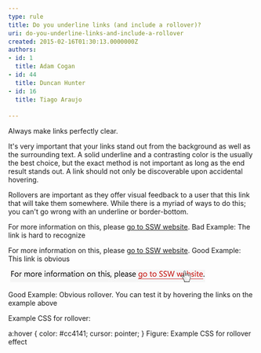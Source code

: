 ```yaml
---
type: rule
title: Do you underline links (and include a rollover)?
uri: do-you-underline-links-and-include-a-rollover
created: 2015-02-16T01:30:13.0000000Z
authors:
- id: 1
  title: Adam Cogan
- id: 44
  title: Duncan Hunter
- id: 16
  title: Tiago Araujo

---
```


 
​Always make links perfectly clear.
 
It's very important that your links stand out from the background as well as the surrounding text. A solid underline and a contrasting color is the usually the best choice, but the exact method is not important as long as the end result stands out. A link should not only be discoverable upon accidental hovering.

Rollovers are important as they offer visual feedback to a user that this link that will take them somewhere. While there is a myriad of ways to do this; you can't go wrong with an underline or border-bottom.

For more information on this, please [go to SSW website](https://www.ssw.com.au/).
Bad Example: The link is hard to recognize

For more information on this, please [go to SSW website](https://www.ssw.com.au/).
Good Example: This link is obvious


​        ![link-hover.jpg](link-hover.jpg)


 Good Example: Obvious rollover. You can test it by hovering the links on ​the example above

Example CSS for rollover:

a:hover { 
    color: #cc4141;
    cursor: pointer;
}
Figure: Example CSS for rollover effect 

